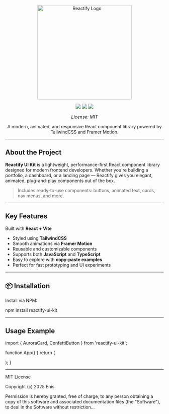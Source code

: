 <p align="center">
  <img src="https://res.cloudinary.com/datm8nslc/image/upload/v1750280333/capturev3_gbmiub.jpg" alt="Reactify Logo" width="300"/>
</p>

<p align="center">
  <img src="https://img.shields.io/github/last-commit/EnisZekiqi/reactify?style=for-the-badge" />
  <img src="https://img.shields.io/github/languages/count/EnisZekiqi/reactify?style=for-the-badge" />
  <img src="https://img.shields.io/github/license/EnisZekiqi/reactify?style=for-the-badge" />
</p>

<p align="center">
  <em>License: MIT</em>
</p>

<p align="center">
  A modern, animated, and responsive React component library powered by TailwindCSS and Framer Motion.
</p>

---

##  About the Project

**Reactify UI Kit** is a lightweight, performance-first React component library designed for modern frontend developers. Whether you're building a portfolio, a dashboard, or a landing page — Reactify gives you elegant, animated, plug-and-play components out of the box.

>  Includes ready-to-use components: buttons, animated text, cards, nav menus, and more.

---


## Key Features

 Built with **React + Vite**
-  Styled using **TailwindCSS**
-  Smooth animations via **Framer Motion**
-  Reusable and customizable components
-  Supports both **JavaScript** and **TypeScript**
-  Easy to explore with **copy-paste examples**
-  Perfect for fast prototyping and UI experiments

---

## 📦 Installation

Install via NPM:


npm install reactify-ui-kit


---

##  Usage Example

import { AuroraCard, ConfettiButton } from 'reactify-ui-kit';

function App() {
  return (
    <div className="p-4">
      <AuroraCard />
      <ConfettiButton />
    </div>
  );
}

---


MIT License

Copyright (c) 2025 Enis

Permission is hereby granted, free of charge, to any person obtaining a copy
of this software and associated documentation files (the "Software"), to deal
in the Software without restriction...
